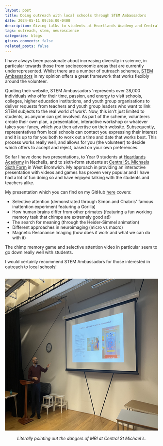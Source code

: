 ```yaml
---
layout: post
title: Doing outreach with local schools through STEM Ambassadors
date: 2024-05-11 09:56:00-0400
description: Giving talks to students at Heartlands Academy and Central St. Michaels Sixth Form
tags: outreach, stem, neuroscience
categories: blogs
giscus_comments: false
related_posts: false
---
```


I have always been passionate about increasing diversity in science, in particular towards those from socioeconomic areas that are currently underrepresented. Whilst there are a number of outreach schemes, [STEM Ambassadors](https://www.stem.org.uk/stem-ambassadors) in my opinion offers a great framework that works flexibly around the volunteer. 

Quoting their website, STEM Ambassadors 'represents over 28,000 individuals who offer their time, passion, and energy to visit schools, colleges, higher education institutions, and youth group organisations to deliver requests from teachers and youth group leaders who want to link STEM subjects to the real world of work'. Now, this isn't just limited to students, as anyone can get involved. As part of the scheme, volunteers create their own plan, a presentation, interactive workshop or whatever takes your fancy, which you then advertise on their website. Subsequently, representatives from local schools can contact you expressing their interest and it is up to for you both to work out a time and date that works best. This process works really well, and allows for you (the volunteer) to decide which offers to accept and reject, based on your own preferences.

So far I have done two presentations, to Year 9 students at [Heartlands Academy](https://heartlandsacademy.e-act.org.uk/) in Nechells, and to sixth-form students at [Central St. Michaels Sixth Form](https://centralstmichaels.ac.uk/) in West Bromwich. My approach in providing an interactive presentation with videos and games has proven very popular and I have had a lot of fun doing so and have enjoyed talking with the students and teachers alike. 

My presentation which you can find on my GitHub [here](https://github.com/sohaamir/misc_materials/tree/main/presentations) covers: 

- Selective attention (demonstrated through Simon and Chabris' famous inattention experiment featuring a Gorilla)
- How human brains differ from other primates (featuring a fun working memory task that chimps are extremely good at!)
- The search for meaning (through the Heider-Simmel animation)
- Different approaches in neuroimaging (micro vs macro)
- Magnetic Resonance Imaging (how does it work and what we can do with it)

The chimp memory game and selective attention video in particular seem to go down really well with students.

I would certainly recommend STEM Ambassadors for those interested in outreach to local schools!

<br>
<div style="text-align: center;">
  <img src='/assets/img/posts/stem_outreach/stem_talk.jpeg' alt='STEM Talk' width='700' height='500'>
  <p style="text-align: center;"><em>Literally pointing out the dangers of MRI at Central St Michael's.</em></p>
</div>
<br>